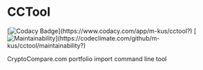 # CCTool
[![Codacy Badge](https://api.codacy.com/project/badge/Grade/ffbe6b6e73b4483abe7ccbdab6a581bc?)](https://www.codacy.com/app/m-kus/cctool?)
[![Maintainability](https://api.codeclimate.com/v1/badges/92508e368dde36b04087/maintainability?)](https://codeclimate.com/github/m-kus/cctool/maintainability?)

CryptoCompare.com portfolio import command line tool
